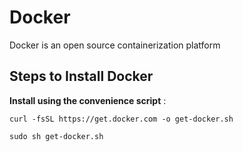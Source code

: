 # Docker

Docker is an open source containerization platform

## Steps to Install Docker
**Install using the convenience script** :
```
curl -fsSL https://get.docker.com -o get-docker.sh

sudo sh get-docker.sh
```